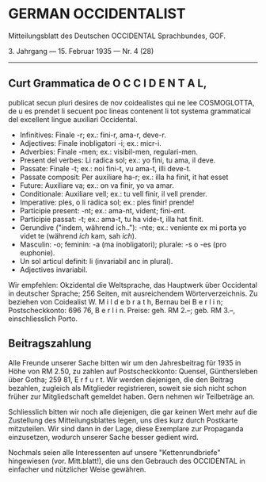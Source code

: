 # GERMAN OCCIDENTALIST

Mitteilungsblatt des Deutschen OCCIDENTAL Sprachbundes, GOF.

3\. Jahrgang — 15. Februar 1935 — Nr. 4 (28)

---

## Curt Grammatica de O C C I D E N T A L,

publicat secun pluri desires de nov coidealistes qui ne lee COSMOGLOTTA, de u es prendet li secuent poc lineas contenent li tot systema grammatical del excellent lingue auxiliari Occidental.

- Infinitives: Finale -r; ex.: fini-r, ama-r, deve-r.
- Adjectives: Finale inobligatori -i; ex.: micr-i.
- Adverbies: Finale -men; ex.: visibil-men, regulari-men.
- Present del verbes: Li radica sol; ex.: yo fini, tu ama, il deve.
- Passate: Finale -t; ex.: noi fini-t, vu ama-t, illi deve-t.
- Passate composit: Per auxiliare ha-r; ex.: illa ha finit, it hat esset
- Future: Auxiliare va; ex.: on va finir, yo va amar.
- Conditionale: Auxiliare vell; ex.: tu vell finir, il vell prender.
- Imperative: ples, o li radica sol; ex.: ples finir! prende!
- Participie present: -nt; ex.: ama-nt, vident; fini-*e*nt.
- Participie passat: -t; ex.: ama-t, tu ha vide-t, illa hat finit.
- Gerundive ("indem, während ich.."): -nte; ex.: veniente ex mi porta yo videt te (während *ich* kam, sah *ich*).
- Masculin: -o; feminin: -a (ma inobligatori); plurale: -s o -es (pro euphonie).
- Un sol articul definit: li (invariabil anc in plural).
- Adjectives invariabil.

Wir empfehlen: Okzidental die Weltsprache, das Hauptwerk über Occidental in deutscher Sprache; 256 Seiten, mit ausreichendem Wörterverzeichnis. Zu beziehen von Coidealist W. M i l d e b r a t h, Bernau bei B e r l i n; Postscheckkonto: 696 76, B e r l i n. Preise: geh. RM 2.–; geb. RM 3.–, einschliesslich Porto.

## Beitragszahlung

Alle Freunde unserer Sache bitten wir um den Jahresbeitrag für 1935 in Höhe von RM 2.50, zu zahlen auf Postscheckkonto: Quensel, Günthersleben über Gotha; 259 81, E r f u r t. Wir werden diejenigen, die den Beitrag bezahlen, zugleich als Mitglieder registrieren, soweit sie sich nicht schon früher zur Mitgliedschaft gemeldet haben. Gern nehmen wir Teilbeträge an.

Schliesslich bitten wir noch alle diejenigen, die gar keinen Wert mehr auf die Zustellung des Mitteilungsblattes legen, uns dies kurz durch Postkarte mitzuteilen. Wir sind dann in der Lage, diese Exemplare zur Propaganda einzusetzen, wodurch unserer Sache besser gedient wird.

Nochmals seien alle Interessenten auf unsere "Kettenrundbriefe" hingewiesen (vor. Mitt.blatt!), die uns den Gebrauch des OCCIDENTAL in einfacher und nützlicher Weise gewähren.
